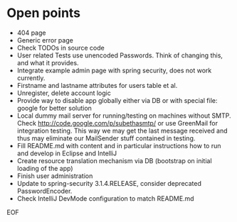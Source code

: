Open points
===========

* 404 page
* Generic error page
* Check TODOs in source code
* User related Tests use unencoded Passwords. Think of changing this, and what it provides.
* Integrate example admin page with spring security, does not work currently.
* Firstname and lastname attributes for users table et al.
* Unregister, delete account logic
* Provide way to disable app globally either via DB or with special file: google for better solution
* Local dummy mail server for running/testing on machines without SMTP. Check http://code.google.com/p/subethasmtp/
  or use GreenMail for integration testing. This way we may get the last message received and thus may eliminate our
  MailSender stuff contained in testing.
* Fill README.md with content and in particular instructions how to run and develop in Eclipse and IntelliJ
* Create resource translation mechanism via DB (bootstrap on initial loading of the app)
* Finish user administration
* Update to spring-security 3.1.4.RELEASE, consider deprecated PasswordEncoder.
* Check IntelliJ DevMode configuration to match README.md

EOF

